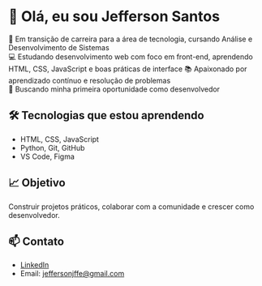 # 👋 Olá, eu sou Jefferson Santos

🎯 Em transição de carreira para a área de tecnologia, cursando Análise e Desenvolvimento de Sistemas  
💻 Estudando desenvolvimento web com foco em front-end, aprendendo HTML, CSS, JavaScript e boas práticas de interface
📚 Apaixonado por aprendizado contínuo e resolução de problemas  
🚀 Buscando minha primeira oportunidade como desenvolvedor

## 🛠️ Tecnologias que estou aprendendo
- HTML, CSS, JavaScript
- Python, Git, GitHub
- VS Code, Figma

## 📈 Objetivo
Construir projetos práticos, colaborar com a comunidade e crescer como desenvolvedor.

## 📫 Contato
- [LinkedIn](https://www.linkedin.com/in/jefferson-santos-4539a2256/)
- Email: jeffersonjffe@gmail.com
